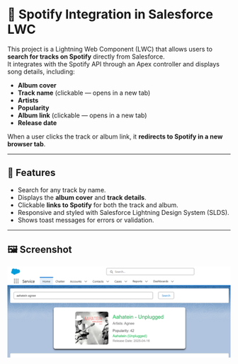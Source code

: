 # 🎵 Spotify Integration in Salesforce LWC

This project is a Lightning Web Component (LWC) that allows users to **search for tracks on Spotify** directly from Salesforce.  
It integrates with the Spotify API through an Apex controller and displays song details, including:

- **Album cover**
- **Track name** (clickable — opens in a new tab)
- **Artists**
- **Popularity**
- **Album link** (clickable — opens in a new tab)
- **Release date**

When a user clicks the track or album link, it **redirects to Spotify in a new browser tab**.

---

## 🚀 Features

- Search for any track by name.
- Displays the **album cover** and **track details**.
- Clickable **links to Spotify** for both the track and album.
- Responsive and styled with Salesforce Lightning Design System (SLDS).
- Shows toast messages for errors or validation.

---
## 🖼️ Screenshot

![Spotify Integration](./SpotifyIntegration/assets/Spotify.png)


